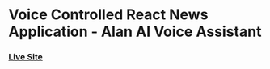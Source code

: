 # Voice Controlled React News Application - Alan AI Voice Assistant

### [Live Site](https://news-by-voice.netlify.app/)




